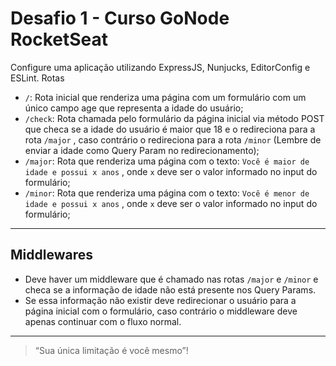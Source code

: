 # Desafio 1 - Curso GoNode RocketSeat

Configure uma aplicação utilizando ExpressJS, Nunjucks, EditorConfig e ESLint.
Rotas

- `/`: Rota inicial que renderiza uma página com um formulário com um único campo age
  que representa a idade do usuário;
- `/check`: Rota chamada pelo formulário da página inicial via método POST que checa se a
  idade do usuário é maior que 18 e o redireciona para a rota `/major` , caso contrário o
  redireciona para a rota `/minor` (Lembre de enviar a idade como Query Param no
  redirecionamento);
- `/major`: Rota que renderiza uma página com o texto: `Você é maior de idade e possui x anos` , onde `x` deve ser o valor informado no input do formulário;
- `/minor`: Rota que renderiza uma página com o texto: `Você é menor de idade e possui x anos` , onde `x` deve ser o valor informado no input do formulário;

---

## Middlewares

- Deve haver um middleware que é chamado nas rotas `/major` e `/minor` e checa se a
  informação de idade não está presente nos Query Params.
- Se essa informação não existir deve redirecionar o usuário para a página inicial com o formulário, caso contrário o middleware deve
  apenas continuar com o fluxo normal.

---
> “Sua única limitação é você mesmo”!
